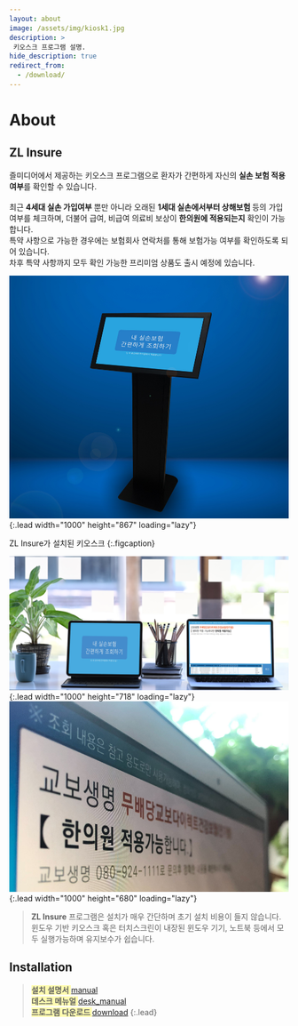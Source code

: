 ```yaml
---
layout: about
image: /assets/img/kiosk1.jpg
description: >
 키오스크 프로그램 설명.
hide_description: true
redirect_from:
  - /download/
---
```


# About

<!--author-->

## ZL Insure

즐미디어에서 제공하는 키오스크 프로그램으로 환자가 간편하게 자신의 <b>실손 보험 적용 여부</b>를 확인할 수 있습니다.<br>  
최근 <b>4세대 실손 가입여부</b> 뿐만 아니라 오래된 <b>1세대 실손에서부터 상해보험 </b>등의 가입여부를 체크하며, 더불어 급여, 비급여 의료비 보상이 <b>한의원에 적용되는지</b> 확인이 가능합니다.<br>
특약 사항으로 가능한 경우에는 보험회사 연락처를 통해 보험가능 여부를 확인하도록 되어 있습니다.<br>
차후 특약 사항까지 모두 확인 가능한 프리미엄 상품도 출시 예정에 있습니다.


![kiosk](assets/img/kiosk1.jpg){:.lead width="1000" height="867" loading="lazy"}

ZL Insure가 설치된 키오스크 
{:.figcaption}

![insure](assets/img/insure1.png){:.lead width="1000" height="718" loading="lazy"}
![insure](assets/img/insure2.png){:.lead width="1000" height="680" loading="lazy"}
>**ZL Insure** 프로그램은 설치가 매우 간단하며 초기 설치 비용이 들지 않습니다. 윈도우 기반 키오스크 혹은 터치스크린이 내장된 윈도우 기기, 노트북 등에서 모두 실행가능하며 유지보수가 쉽습니다.

## Installation
><span style= "background-color: #FFFCB0"><b>설치 설명서</b> </span>[manual]<br>
><span style= "background-color: #FFFCB0"><b>데스크 메뉴얼</b> </span>[desk_manual]<br>
><span style= "background-color: #FFFCB0"><b> 프로그램 다운로드 </b></span>[download]
{:.lead}




[download]: https://github.com/zlmedia/ZLInsure-Production/releases
[manual]: https://docs.google.com/document/d/1nnQTHVevSUBh4iQwa1dcyCh-Nk2SCCNtbYea-iYFZMQ/edit#heading=h.ywzfnmzave1t
[desk_manual]: https://docs.google.com/document/d/1LTN_VKbKApZbLhGQdIxwHMzg_eBd9gACV7HUkjvNb2I/edit#heading=h.t5hzr55hv43j

